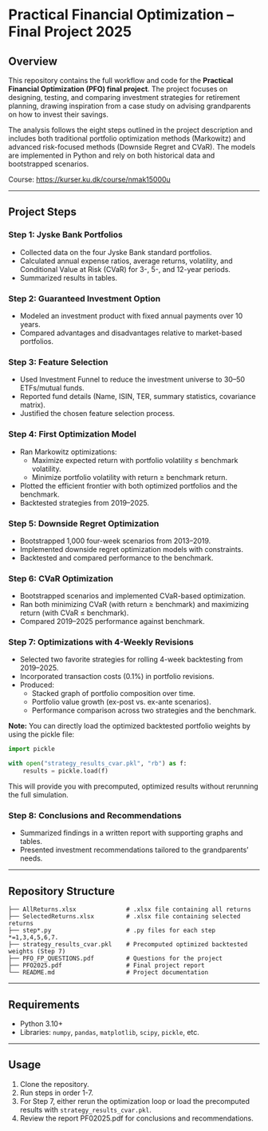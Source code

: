 # Practical Financial Optimization – Final Project 2025

## Overview
This repository contains the full workflow and code for the **Practical Financial Optimization (PFO) final project**. The project focuses on designing, testing, and comparing investment strategies for retirement planning, drawing inspiration from a case study on advising grandparents on how to invest their savings.  

The analysis follows the eight steps outlined in the project description and includes both traditional portfolio optimization methods (Markowitz) and advanced risk-focused methods (Downside Regret and CVaR). The models are implemented in Python and rely on both historical data and bootstrapped scenarios.

Course: https://kurser.ku.dk/course/nmak15000u

---

## Project Steps

### Step 1: Jyske Bank Portfolios
- Collected data on the four Jyske Bank standard portfolios.  
- Calculated annual expense ratios, average returns, volatility, and Conditional Value at Risk (CVaR) for 3-, 5-, and 12-year periods.  
- Summarized results in tables.

### Step 2: Guaranteed Investment Option
- Modeled an investment product with fixed annual payments over 10 years.  
- Compared advantages and disadvantages relative to market-based portfolios.

### Step 3: Feature Selection
- Used Investment Funnel to reduce the investment universe to 30–50 ETFs/mutual funds.  
- Reported fund details (Name, ISIN, TER, summary statistics, covariance matrix).  
- Justified the chosen feature selection process.

### Step 4: First Optimization Model
- Ran Markowitz optimizations:
  - Maximize expected return with portfolio volatility ≤ benchmark volatility.  
  - Minimize portfolio volatility with return ≥ benchmark return.  
- Plotted the efficient frontier with both optimized portfolios and the benchmark.  
- Backtested strategies from 2019–2025.

### Step 5: Downside Regret Optimization
- Bootstrapped 1,000 four-week scenarios from 2013–2019.  
- Implemented downside regret optimization models with constraints.  
- Backtested and compared performance to the benchmark.

### Step 6: CVaR Optimization
- Bootstrapped scenarios and implemented CVaR-based optimization.  
- Ran both minimizing CVaR (with return ≥ benchmark) and maximizing return (with CVaR ≤ benchmark).  
- Compared 2019–2025 performance against benchmark.

### Step 7: Optimizations with 4-Weekly Revisions
- Selected two favorite strategies for rolling 4-week backtesting from 2019–2025.  
- Incorporated transaction costs (0.1%) in portfolio revisions.  
- Produced:
  - Stacked graph of portfolio composition over time.  
  - Portfolio value growth (ex-post vs. ex-ante scenarios).  
  - Performance comparison across two strategies and the benchmark.  

**Note:** You can directly load the optimized backtested portfolio weights by using the pickle file:  
```python
import pickle

with open("strategy_results_cvar.pkl", "rb") as f:
    results = pickle.load(f)
```
This will provide you with precomputed, optimized results without rerunning the full simulation.

### Step 8: Conclusions and Recommendations
- Summarized findings in a written report with supporting graphs and tables.  
- Presented investment recommendations tailored to the grandparents’ needs.  

---

## Repository Structure
```
├── AllReturns.xlsx              # .xlsx file containing all returns
├── SelectedReturns.xlsx         # .xlsx file containing selected returns
├── step*.py                     # .py files for each step *=1,3,4,5,6,7.
├── strategy_results_cvar.pkl    # Precomputed optimized backtested weights (Step 7)
├── PFO_FP_QUESTIONS.pdf         # Questions for the project
├── PFO2025.pdf                  # Final project report
└── README.md                    # Project documentation
```

---

## Requirements
- Python 3.10+  
- Libraries: `numpy`, `pandas`, `matplotlib`, `scipy`, `pickle`, etc.  

---

## Usage
1. Clone the repository.  
2. Run steps in order 1-7. 
3. For Step 7, either rerun the optimization loop or load the precomputed results with `strategy_results_cvar.pkl`.  
4. Review the report PF02025.pdf for conclusions and recommendations.  
